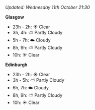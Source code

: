 *Updated: Wednesday 11th October 21:30*

**Glasgow**

* 23h - 2h: :sunny: Clear
* 3h, 4h: :partly_sunny: Partly Cloudy
* 5h - 7h: :cloud: Cloudy
* 8h, 9h: :partly_sunny: Partly Cloudy
* 10h: :sunny: Clear

**Edinburgh**

* 23h - 2h: :sunny: Clear
* 3h - 5h: :partly_sunny: Partly Cloudy
* 6h, 7h: :cloud: Cloudy
* 8h, 9h: :partly_sunny: Partly Cloudy
* 10h: :sunny: Clear
